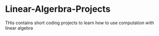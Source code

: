 # Linear-Algerbra-Projects
THis contains short coding projects to learn how to use computation with linear algebra

